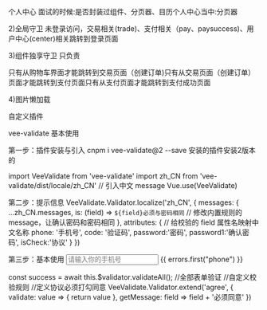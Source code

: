 个人中心
面试的时候:是否封装过组件、分页器、目历个人中心当中:分页器




2)全局守卫
未登录访问，交易相关(trade)、支付相关（pay、paysuccess)、用户中心(center)相关跳转到登录页面


3)组件独享守卫
只负责

只有从购物车界面才能跳转到交易页面（创建订单)只有从交易页面（创建订单）页面才能跳转到支付页面只有从支付页面才能跳转到支付成功页面




4)图片懒加载


自定义插件


vee-validate 基本使用

第一步：插件安装与引入
cnpm i vee-validate@2 --save  安装的插件安装2版本的

import VeeValidate from 'vee-validate'
import zh_CN from 'vee-validate/dist/locale/zh_CN'   // 引入中文 message
Vue.use(VeeValidate)

第二步：提示信息
VeeValidate.Validator.localize('zh_CN', {
messages: {
...zh_CN.messages,
is: (field) => `${field}必须与密码相同` // 修改内置规则的 message，让确认密码和密码相同
},
attributes: { // 给校验的 field 属性名映射中文名称
phone: '手机号',
code: '验证码',
password:'密码',
password1:'确认密码',
isCheck:'协议'
}
})

第三步：基本使用
<input
          placeholder="请输入你的手机号"
          v-model="phone"
          name="phone"
          v-validate="{ required: true, regex: /^1\d{10}$/ }"
          :class="{ invalid: errors.has('phone') }"
        />
<span class="error-msg">{{ errors.first("phone") }}</span>

const success = await this.$validator.validateAll(); //全部表单验证
//自定义校验规则
//定义协议必须打勾同意
VeeValidate.Validator.extend('agree', {
validate: value => {
return value
},
getMessage: field => field + '必须同意'
})









































